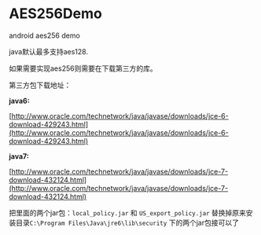 AES256Demo
==========

android aes256 demo

java默认最多支持aes128.

如果需要实现aes256则需要在下载第三方的库。

第三方包下载地址：

**java6:**

[http://www.oracle.com/technetwork/java/javase/downloads/jce-6-download-429243.html](http://www.oracle.com/technetwork/java/javase/downloads/jce-6-download-429243.html)

**java7:**

[http://www.oracle.com/technetwork/java/javase/downloads/jce-7-download-432124.html](http://www.oracle.com/technetwork/java/javase/downloads/jce-7-download-432124.html)


把里面的两个jar包：`local_policy.jar` 和 `US_export_policy.jar` 替换掉原来安装目录`C:\Program Files\Java\jre6\lib\security` 下的两个jar包接可以了
